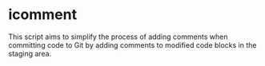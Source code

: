 # icomment
This script aims to simplify the process of adding comments when committing code to Git by adding comments to modified code blocks in the staging area.
